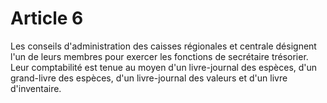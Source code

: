 # Article 6

Les conseils d'administration des caisses régionales et centrale désignent l'un de leurs membres pour exercer les fonctions de secrétaire trésorier. Leur comptabilité est tenue au moyen d'un livre-journal des espèces, d'un grand-livre des espèces, d'un livre-journal des valeurs et d'un livre d'inventaire.
